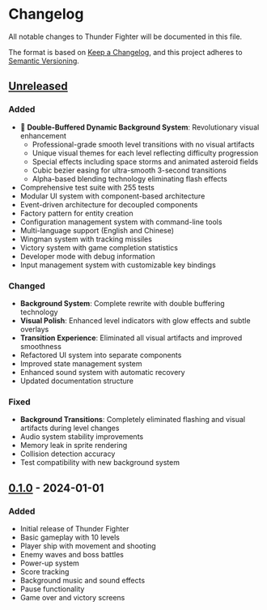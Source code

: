 # Changelog

All notable changes to Thunder Fighter will be documented in this file.

The format is based on [Keep a Changelog](https://keepachangelog.com/en/1.0.0/),
and this project adheres to [Semantic Versioning](https://semver.org/spec/v2.0.0.html).

## [Unreleased]

### Added
- 🎨 **Double-Buffered Dynamic Background System**: Revolutionary visual enhancement
  - Professional-grade smooth level transitions with no visual artifacts
  - Unique visual themes for each level reflecting difficulty progression
  - Special effects including space storms and animated asteroid fields
  - Cubic bezier easing for ultra-smooth 3-second transitions
  - Alpha-based blending technology eliminating flash effects
- Comprehensive test suite with 255 tests
- Modular UI system with component-based architecture
- Event-driven architecture for decoupled components
- Factory pattern for entity creation
- Configuration management system with command-line tools
- Multi-language support (English and Chinese)
- Wingman system with tracking missiles
- Victory system with game completion statistics
- Developer mode with debug information
- Input management system with customizable key bindings

### Changed
- **Background System**: Complete rewrite with double buffering technology
- **Visual Polish**: Enhanced level indicators with glow effects and subtle overlays
- **Transition Experience**: Eliminated all visual artifacts and improved smoothness
- Refactored UI system into separate components
- Improved state management system
- Enhanced sound system with automatic recovery
- Updated documentation structure

### Fixed
- **Background Transitions**: Completely eliminated flashing and visual artifacts during level changes
- Audio system stability improvements
- Memory leak in sprite rendering
- Collision detection accuracy
- Test compatibility with new background system

## [0.1.0] - 2024-01-01

### Added
- Initial release of Thunder Fighter
- Basic gameplay with 10 levels
- Player ship with movement and shooting
- Enemy waves and boss battles
- Power-up system
- Score tracking
- Background music and sound effects
- Pause functionality
- Game over and victory screens

[Unreleased]: https://github.com/mike861/thunder_fighter/compare/v0.1.0...HEAD
[0.1.0]: https://github.com/mike861/thunder_fighter/releases/tag/v0.1.0 